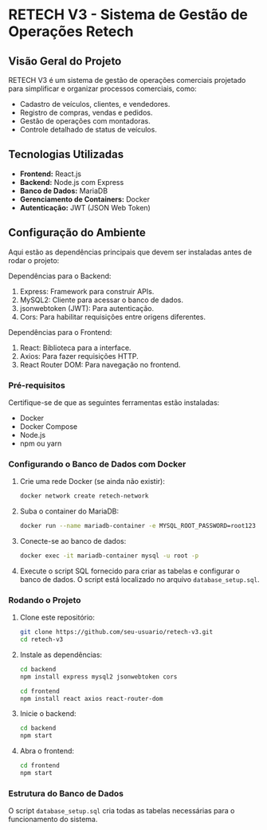 
# RETECH V3 - Sistema de Gestão de Operações Retech

## Visão Geral do Projeto

RETECH V3 é um sistema de gestão de operações comerciais projetado para simplificar e organizar processos comerciais, como:
- Cadastro de veículos, clientes, e vendedores.
- Registro de compras, vendas e pedidos.
- Gestão de operações com montadoras.
- Controle detalhado de status de veículos.

## Tecnologias Utilizadas
- **Frontend:** React.js
- **Backend:** Node.js com Express
- **Banco de Dados:** MariaDB
- **Gerenciamento de Containers:** Docker
- **Autenticação:** JWT (JSON Web Token)

## Configuração do Ambiente
Aqui estão as dependências principais que devem ser instaladas antes de rodar o projeto:

Dependências para o Backend:
1. Express: Framework para construir APIs.
2. MySQL2: Cliente para acessar o banco de dados.
3. jsonwebtoken (JWT): Para autenticação.
4. Cors: Para habilitar requisições entre origens diferentes.

Dependências para o Frontend:
1. React: Biblioteca para a interface.
2. Axios: Para fazer requisições HTTP.
3. React Router DOM: Para navegação no frontend.

### Pré-requisitos
Certifique-se de que as seguintes ferramentas estão instaladas:
- Docker
- Docker Compose
- Node.js
- npm ou yarn

### Configurando o Banco de Dados com Docker
1. Crie uma rede Docker (se ainda não existir):
   ```bash
   docker network create retech-network
   ```
2. Suba o container do MariaDB:
   ```bash
   docker run --name mariadb-container -e MYSQL_ROOT_PASSWORD=root123 -e MYSQL_DATABASE=retech_db -e MYSQL_USER=retech_user -e MYSQL_PASSWORD=senhaUsuario --network retech-network -p 3306:3306 -d mariadb:latest
   ```
3. Conecte-se ao banco de dados:
   ```bash
   docker exec -it mariadb-container mysql -u root -p
   ```

4. Execute o script SQL fornecido para criar as tabelas e configurar o banco de dados. O script está localizado no arquivo `database_setup.sql`.

### Rodando o Projeto
1. Clone este repositório:
   ```bash
   git clone https://github.com/seu-usuario/retech-v3.git
   cd retech-v3
   ```
2. Instale as dependências:
   ```bash
   cd backend
   npm install express mysql2 jsonwebtoken cors
   ```
   ```bash
   cd frontend
   npm install react axios react-router-dom
   ```
3. Inicie o backend:
   ```bash
   cd backend
   npm start
   ```
4. Abra o frontend:
   ```bash
   cd frontend
   npm start
   ```

### Estrutura do Banco de Dados
O script `database_setup.sql` cria todas as tabelas necessárias para o funcionamento do sistema.

